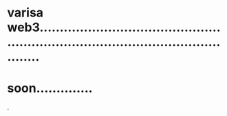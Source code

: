 # varisa web3..........................................................................................................
# soon..............
.
